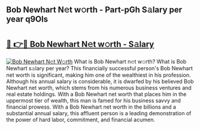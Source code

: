 ## Bob Newhart N𝚎t w𝚘rth - Part-pGh S𝚊lary per year q9Ols

# <h2><a href="http://gc2wo1.nevu.top/?p=Bob+Newhart">🔗 👉🔴 Bob Newhart N𝚎t w𝚘rth - S𝚊lary</a></h2>

[![Bob Newhart N𝚎t W𝚘rth](https://i.imgur.com/Oavwk0R.jpeg)](http://gc2wo1.nevu.top/?p=Bob+Newhart)
What is Bob Newhart n𝚎t w𝚘rth? What is Bob Newhart s𝚊lary per year?
This financially successful person's Bob Newhart net worth is significant, making him one of the wealthiest in his profession. Although his annual salary is considerable, it is dwarfed by his believed Bob Newhart net worth, which stems from his numerous business ventures and real estate holdings. With a Bob Newhart net worth that places him in the uppermost tier of wealth, this man is famed for his business savvy and financial prowess. With a Bob Newhart net worth in the billions and a substantial annual salary, this affluent person is a leading demonstration of the power of hard labor, commitment, and financial acumen.
